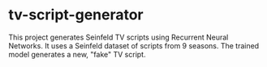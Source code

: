 # tv-script-generator
This project generates Seinfeld TV scripts using Recurrent Neural Networks. It uses a Seinfeld dataset of scripts from 9 seasons. The trained model generates a new, "fake" TV script.
